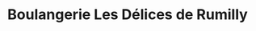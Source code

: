 ---
title: "Boulangerie Les Délices de Rumilly"
url: /rumilly-en-cambresis/boulangerie-les-delices-de-rumilly/
shop: boulangerie
---